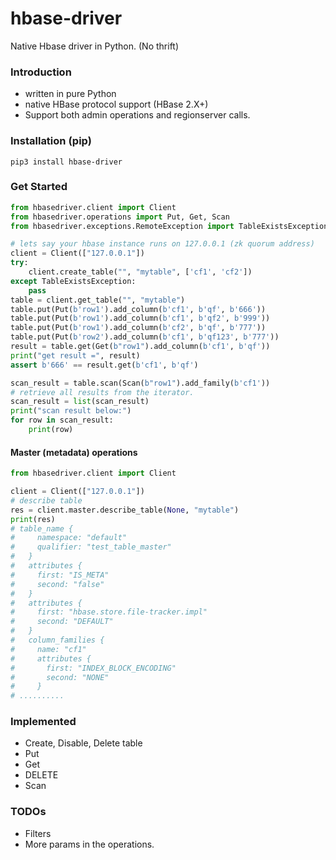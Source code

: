 # hbase-driver

Native Hbase driver in Python. (No thrift)

### Introduction

- written in pure Python
- native HBase protocol support (HBase 2.X+)
- Support both admin operations and regionserver calls.

### Installation (pip)

```
pip3 install hbase-driver
```

### Get Started

```python
from hbasedriver.client import Client
from hbasedriver.operations import Put, Get, Scan
from hbasedriver.exceptions.RemoteException import TableExistsException

# lets say your hbase instance runs on 127.0.0.1 (zk quorum address)
client = Client(["127.0.0.1"])
try:
    client.create_table("", "mytable", ['cf1', 'cf2'])
except TableExistsException:
    pass
table = client.get_table("", "mytable")
table.put(Put(b'row1').add_column(b'cf1', b'qf', b'666'))
table.put(Put(b'row1').add_column(b'cf1', b'qf2', b'999'))
table.put(Put(b'row1').add_column(b'cf2', b'qf', b'777'))
table.put(Put(b'row2').add_column(b'cf1', b'qf123', b'777'))
result = table.get(Get(b"row1").add_column(b'cf1', b'qf'))
print("get result =", result)
assert b'666' == result.get(b'cf1', b'qf')

scan_result = table.scan(Scan(b"row1").add_family(b'cf1'))
# retrieve all results from the iterator.
scan_result = list(scan_result)
print("scan result below:")
for row in scan_result:
    print(row)
```

#### Master (metadata) operations

```Python
from hbasedriver.client import Client

client = Client(["127.0.0.1"])
# describe table
res = client.master.describe_table(None, "mytable")
print(res)
# table_name {
#     namespace: "default"
#     qualifier: "test_table_master"
#   }
#   attributes {
#     first: "IS_META"
#     second: "false"
#   }
#   attributes {
#     first: "hbase.store.file-tracker.impl"
#     second: "DEFAULT"
#   }
#   column_families {
#     name: "cf1"
#     attributes {
#       first: "INDEX_BLOCK_ENCODING"
#       second: "NONE"
#     }
# ..........
```

### Implemented

- Create, Disable, Delete table
- Put
- Get
- DELETE
- Scan

### TODOs

- Filters
- More params in the operations. 
